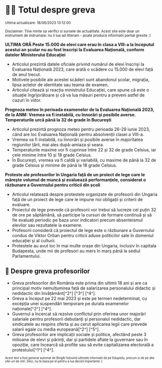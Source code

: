 # 👩‍🏫 Totul despre greva
<sub>Ultima actualizare: 18/06/2023 13:12:00</sub>

<sub>Disclaimer: Tine minte sa verifici si sursele de actualitate. Acest site este doar un instrument de indrumare: nu il lua ad litteram - poate produce informatii partial gresite :)</sub>

**ULTIMA ORĂ Peste 15.000 de elevi care erau în clasa a VIII-a la începutul acestui an școlar nu au fost înscriși la Evaluarea Națională, conform datelor Ministerului Educației**

- Articolul prezintă datele oficiale privind numărul de elevi înscriși la Evaluarea Națională 2023, care arată o scădere cu 15.000 de elevi față de anul trecut.
- Motivele posibile ale acestei scăderi sunt abandonul școlar, migrația, lipsa actelor de identitate sau teama de examen.
- Articolul citează și reacția ministrului Educației, care spune că este o situație îngrijorătoare și că va lua măsuri pentru a preveni astfel de cazuri în viitor.

**Prognoza meteo în perioada examenelor de la Evaluarea Națională 2023, de la ANM: Vremea va fi instabilă, cu înnorări și posibile averse. Temperaturile urcă până la 32 de grade în București**

- Articolul prezintă prognoza meteo pentru perioada 26-29 iunie 2023, când are loc Evaluarea Națională pentru absolvenții clasei a VIII-a.
- Vremea va fi instabilă, cu înnorări și posibile averse în majoritatea regiunilor țării, mai ales după-amiaza și seara.
- Temperaturile maxime vor fi cuprinse între 22 și 32 de grade Celsius, iar cele minime între 10 și 18 grade Celsius.
- În București, vremea va fi caldă și variabilă, cu maxime de până la 32 de grade Celsius și minime de până la 18 grade Celsius.

**Proteste ale profesorilor în Ungaria față de un proiect de lege care le mărește volumul de muncă și evaluează performanțele, considerat o răzbunare a Guvernului pentru criticii din școli**

- Articolul relatează despre protestele organizate de profesorii din Ungaria față de un proiect de lege care le impune noi obligații și criterii de evaluare.
- Proiectul de lege prevede că profesorii vor trebui să lucreze cel puțin 32 de ore pe săptămână, să participe la cursuri de formare continuă și să fie evaluați periodic pe baza unor indicatori precum absenteismul elevilor sau rezultatele la examene.
- Profesorii consideră că proiectul de lege este o răzbunare a Guvernului condus de Viktor Orban pentru criticii aduse politicilor sale în domeniul educației și al culturii.
- Protestele au avut loc în mai multe orașe din Ungaria, inclusiv în capitala Budapesta, unde mii de profesori au mers în marș până la sediul Parlamentului.

## 🏫 Despre greva profesorilor

- Greva profesorilor din România este prima din ultimii 18 ani și are ca principal motiv nemulțumirea față de salarizarea personalului didactic și nedidactic din învățământ[^2^] [^3^] [^4^].
- Greva a început pe 22 mai 2023 și este pe termen nedeterminat, cu excepția unei suspendări temporare pe durata examenelor naționale[^2^] [^4^].
- Guvernul a încercat să rezolve conflictul prin oferirea unor majorări salariale pentru profesorii debutanți și personalul nedidactic, dar sindicatele au respins oferta și au cerut aplicarea legii care prevede salarii egale cu media europeană[^2^] [^5^].
- Greva profesorilor are implicații sociale și politice, afectând peste 3 milioane de elevi și părinți, dar și partidele aflate la guvernare sau în opoziție, care încearcă să profite sau să evite capitalizarea electorală a protestului[^1^] [^4^].


<sub><sub>Acest text a fost generat automat de BingAI folosind ultimele informatii de pe Edupedu, precum si de pe alte site-uri de stiri. Deci, nu te baza pe el pentru a lua decizii importante :)</sub></sub>